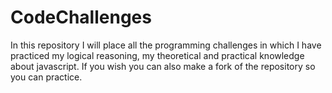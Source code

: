 # CodeChallenges

  In this repository I will place all the programming challenges in which I have practiced my logical reasoning, my theoretical and practical       knowledge about javascript.
  If you wish you can also make a fork of the repository so you can practice.
